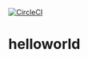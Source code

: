 [![CircleCI](https://dl.circleci.com/status-badge/img/gh/Azeezdot123/helloworld/tree/circleci-project-setup.svg?style=svg)](https://dl.circleci.com/status-badge/redirect/gh/Azeezdot123/helloworld/tree/circleci-project-setup)
# helloworld